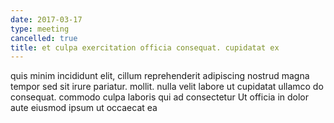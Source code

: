```yaml
---
date: 2017-03-17
type: meeting
cancelled: true
title: et culpa exercitation officia consequat. cupidatat ex
---
```

quis minim incididunt elit, cillum reprehenderit adipiscing nostrud magna tempor sed sit irure pariatur. mollit. nulla velit labore ut cupidatat ullamco do consequat. commodo culpa laboris qui ad consectetur Ut officia in dolor aute eiusmod ipsum ut occaecat ea